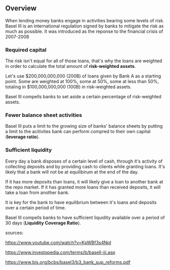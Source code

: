 ## Overview

When lending money banks engage in activities bearing some levels of risk. Basel III is an international regulation signed by banks to mitigate the risk as much as possible. It was introduced as the reponse to the financial crisis of 2007-2008

### Required capital

The risk isn't equal for all of those loans, that's why the loans are weighted in order to calculate the total amount of **risk-weighted assets**.

Let's use $200,000,000,000 (200B) of loans given by Bank A as a starting point. Some are weighted at 100%, some at 50%, some at less than 50%, totaling in $100,000,000,000 (100B) in risk-weighted assets.

Basel III compells banks to set aside a certain percentage of risk-weighted assets. 

### Fewer balance sheet activities

Basel III puts a limit to the growing size of banks' balance sheets by putting a limit to the acitivites bank can perform compred to their own capital (**leverage ratio**).

### Sufficient liquidity

Every day a bank disposes of a certain level of cash, through it's activity of collecting deposits and by providing cash to clients while granting loans. It's likely that a bank will not be at equilibirum at the end of the day. 

If it has more deposits than loans, it will likely give a loan to another bank at the repo market. If it has granted more loans than received deposits, it will take a loan from another bank.

It is key for the bank to have equilibrium between it's loans and deposits over a certain period of time.

Basel III compells banks to have sufficient liquidity available over a period of 30 days (**Liquidity Coverage Ratio**).


sources:

https://www.youtube.com/watch?v=KpWBf3s4NpI

https://www.investopedia.com/terms/b/basell-iii.asp

https://www.bis.org/bcbs/basel3/b3_bank_sup_reforms.pdf
